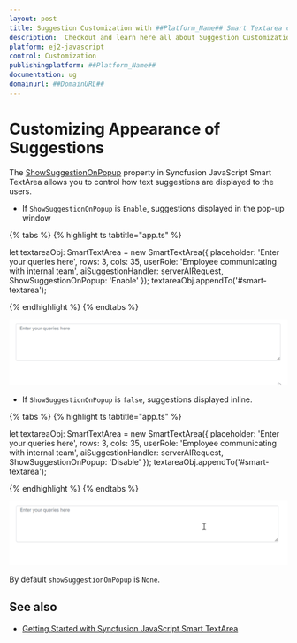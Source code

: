 ```yaml
---
layout: post
title: Suggestion Customization with ##Platform_Name## Smart Textarea control | Syncfusion
description:  Checkout and learn here all about Suggestion Customization with ##Platform_Name## Smart Textarea control of Syncfusion Essential JS 2 and more details.
platform: ej2-javascript
control: Customization 
publishingplatform: ##Platform_Name##
documentation: ug
domainurl: ##DomainURL##
---
```


# Customizing Appearance of Suggestions 

The [ShowSuggestionOnPopup](https://ej2.syncfusion.com/documentation/api/smart-textarea/#showsuggestiononpopup) property in Syncfusion JavaScript Smart TextArea allows you to control how text suggestions are displayed to the users.

* If `ShowSuggestionOnPopup` is `Enable`, suggestions displayed in the pop-up window

{% tabs %}
{% highlight ts tabtitle="app.ts" %}

let textareaObj: SmartTextArea = new SmartTextArea({
    placeholder: 'Enter your queries here',
    rows: 3,
    cols: 35,
    userRole: 'Employee communicating with internal team',
    aiSuggestionHandler: serverAIRequest,
    ShowSuggestionOnPopup: 'Enable'
});
textareaObj.appendTo('#smart-textarea');

{% endhighlight %}
{% endtabs %}

![SUggestion on popup](../images/smart-textarea-popup.gif)

* If `ShowSuggestionOnPopup` is `false`, suggestions displayed inline.

{% tabs %}
{% highlight ts tabtitle="app.ts" %}

let textareaObj: SmartTextArea = new SmartTextArea({
    placeholder: 'Enter your queries here',
    rows: 3,
    cols: 35,
    userRole: 'Employee communicating with internal team',
    aiSuggestionHandler: serverAIRequest,
    ShowSuggestionOnPopup: 'Disable'
});
textareaObj.appendTo('#smart-textarea');

{% endhighlight %}
{% endtabs %}

![SUggestion inline](../images/smart-textarea-inline.gif)

By default `showSuggestionOnPopup` is `None`.

## See also

* [Getting Started with Syncfusion JavaScript Smart TextArea](./getting-started)
